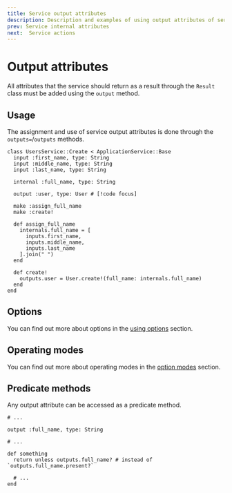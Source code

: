 ```yaml
---
title: Service output attributes
description: Description and examples of using output attributes of service
prev: Service internal attributes
next:  Service actions
---
```


# Output attributes

All attributes that the service should return as a result through the `Result` class must be added using the `output` method.

## Usage

The assignment and use of service output attributes is done through the `outputs=`/`outputs` methods.

```ruby{8,22}
class UsersService::Create < ApplicationService::Base
  input :first_name, type: String
  input :middle_name, type: String
  input :last_name, type: String

  internal :full_name, type: String

  output :user, type: User # [!code focus]

  make :assign_full_name
  make :create!

  def assign_full_name
    internals.full_name = [
      inputs.first_name,
      inputs.middle_name,
      inputs.last_name
    ].join(" ")
  end

  def create!
    outputs.user = User.create!(full_name: internals.full_name)
  end
end
```

## Options

You can find out more about options in the [using options](../options/usage) section.

## Operating modes

You can find out more about operating modes in the [option modes](../options/modes) section.

## Predicate methods

Any output attribute can be accessed as a predicate method.

```ruby{8}
# ...

output :full_name, type: String

# ...

def something
  return unless outputs.full_name? # instead of `outputs.full_name.present?`

  # ...
end
```
